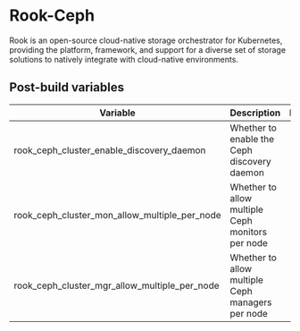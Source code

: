 # Rook-Ceph

Rook is an open-source cloud-native storage orchestrator for Kubernetes, providing the platform, framework, and support for a diverse set of storage solutions to natively integrate with cloud-native environments.

## Post-build variables

| Variable                                      | Description                                      | Default | Required |
| --------------------------------------------- | ------------------------------------------------ | :-----: | :------: |
| rook_ceph_cluster_enable_discovery_daemon     | Whether to enable the Ceph discovery daemon      |  true   |    ✕     |
| rook_ceph_cluster_mon_allow_multiple_per_node | Whether to allow multiple Ceph monitors per node |  true   |    ✕     |
| rook_ceph_cluster_mgr_allow_multiple_per_node | Whether to allow multiple Ceph managers per node |  true   |    ✕     |
